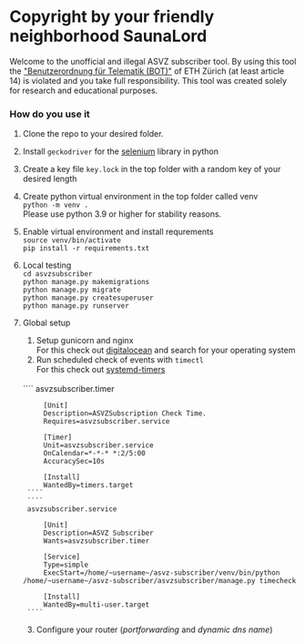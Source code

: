 # Copyright by your friendly neighborhood SaunaLord

Welcome to the unofficial and illegal ASVZ subscriber tool. 
By using this tool the 
["Benutzerordnung für Telematik (BOT)"](https://rechtssammlung.sp.ethz.ch/Dokumente/203.21.pdf) 
of ETH Zürich (at least article 14) is violated and you take full responsibility.
This tool was created solely for research and educational 
purposes.

### How do you use it
1. Clone the repo to your desired folder.
2. Install `geckodriver` for the [selenium](https://selenium-python.readthedocs.io/) library in python
3. Create a key file `key.lock` in the top folder with a random 
key of your desired length
4. Create python virtual environment in the top folder called venv  
`python -m venv .`  
Please use python 3.9 or higher for stability reasons.
5. Enable virtual environment and install requrements  
`source venv/bin/activate`  
`pip install -r requirements.txt`
6. Local testing  
`cd asvzsubscriber`  
`python manage.py makemigrations`  
`python manage.py migrate`  
`python manage.py createsuperuser`  
`python manage.py runserver`  
7. Global setup
   1. Setup gunicorn and nginx  
    For this check out [digitalocean](https://www.digitalocean.com/community/tutorials/how-to-set-up-django-with-postgres-nginx-and-gunicorn-on-debian-10) and search for your operating system
   2. Run scheduled check of events with `timectl`  
    For this check out [systemd-timers](https://opensource.com/article/20/7/systemd-timers)
   <br>
        ````
        asvzsubscriber.timer
       
            [Unit]
            Description=ASVZSubscription Check Time.
            Requires=asvzsubscriber.service
       
            [Timer] 
            Unit=asvzsubscriber.service   
            OnCalendar=*-*-* *:2/5:00  
            AccuracySec=10s     
       
            [Install]    
            WantedBy=timers.target 
        ````
        ````
        asvzsubscriber.service
       
            [Unit]
            Description=ASVZ Subscriber
            Wants=asvzsubscriber.timer
    
            [Service]
            Type=simple
            ExecStart=/home/~username~/asvz-subscriber/venv/bin/python /home/~username~/asvz-subscriber/asvzsubscriber/manage.py timecheck
    
            [Install]
            WantedBy=multi-user.target
        ````
   3. Configure your router (*portforwarding* and *dynamic dns name*)